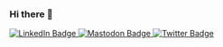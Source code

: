 ### Hi there 👋

<div id="badges">
  <a href="https://www.linkedin.com/in/leahfrom">
    <img src="https://img.shields.io/badge/LinkedIn-blue?style=for-the-badge&logo=linkedin&logoColor=white" alt="LinkedIn Badge"/>
  </a>
  <a href="https://mastodon.social/@leahfrom">
    <img src="https://img.shields.io/badge/Mastodon-6364FF?style=for-the-badge&logo=mastodon&logoColor=white" alt="Mastodon Badge"/>
  </a>
  <a href="https://bsky.app/profile/itsleah.xyz">
    <img src="https://img.shields.io/badge/Bluesky-0d84fa?style=for-the-badge&logo=bluesky&logoColor=white" alt="Twitter Badge"/>
  </a>
</div>
